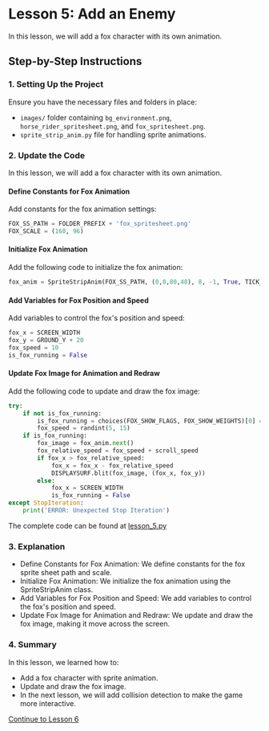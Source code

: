 # Lesson 5: Add an Enemy

In this lesson, we will add a fox character with its own animation.

## Step-by-Step Instructions

### 1. Setting Up the Project

Ensure you have the necessary files and folders in place:
- `images/` folder containing `bg_environment.png`, `horse_rider_spritesheet.png`, and `fox_spritesheet.png`.
- `sprite_strip_anim.py` file for handling sprite animations.

### 2. Update the Code

In this lesson, we will add a fox character with its own animation.

#### Define Constants for Fox Animation

Add constants for the fox animation settings:

```python
FOX_SS_PATH = FOLDER_PREFIX + 'fox_spritesheet.png'
FOX_SCALE = (160, 96)
```

#### Initialize Fox Animation
Add the following code to initialize the fox animation:

```python
fox_anim = SpriteStripAnim(FOX_SS_PATH, (0,0,80,48), 8, -1, True, TICK_FRAMES, FOX_SCALE)
```

#### Add Variables for Fox Position and Speed
Add variables to control the fox's position and speed:

```python
fox_x = SCREEN_WIDTH
fox_y = GROUND_Y + 20
fox_speed = 10
is_fox_running = False
```

#### Update Fox Image for Animation and Redraw
Add the following code to update and draw the fox image:

```python
try:
    if not is_fox_running:
        is_fox_running = choices(FOX_SHOW_FLAGS, FOX_SHOW_WEIGHTS)[0] == 1
        fox_speed = randint(5, 15)
    if is_fox_running:
        fox_image = fox_anim.next()
        fox_relative_speed = fox_speed + scroll_speed
        if fox_x > fox_relative_speed:
            fox_x = fox_x - fox_relative_speed
            DISPLAYSURF.blit(fox_image, (fox_x, fox_y))
        else:
            fox_x = SCREEN_WIDTH
            is_fox_running = False
except StopIteration:
    print('ERROR: Unexpected Stop Iteration')
```

The complete code can be found at [lesson_5.py](lesson_5.py)

### 3. Explanation
- Define Constants for Fox Animation: We define constants for the fox sprite sheet path and scale.
- Initialize Fox Animation: We initialize the fox animation using the SpriteStripAnim class.
- Add Variables for Fox Position and Speed: We add variables to control the fox's position and speed.
- Update Fox Image for Animation and Redraw: We update and draw the fox image, making it move across the screen.

### 4. Summary
In this lesson, we learned how to:
- Add a fox character with sprite animation.
- Update and draw the fox image.
- In the next lesson, we will add collision detection to make the game more interactive.


[Continue to Lesson 6](LESSON_6.md)
